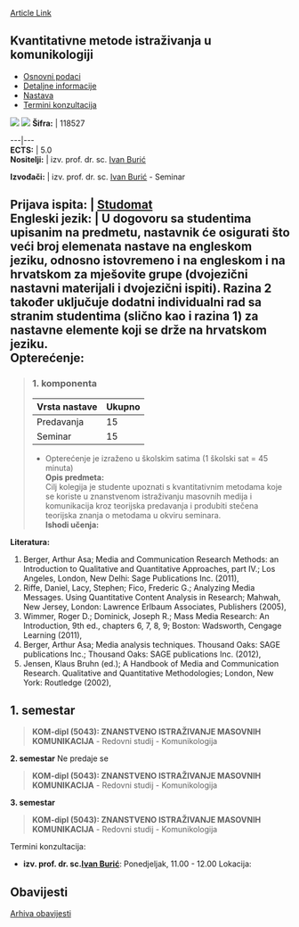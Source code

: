 [Article Link](https://www.fhs.hr/predmet/kmiuk)

## Kvantitativne metode istraživanja u komunikologiji
  * [Osnovni podaci](https://www.fhs.hr/predmet/kmiuk#v1id-904829_482095_1_0 "Osnovni podaci")
  * [Detaljne informacije](https://www.fhs.hr/predmet/kmiuk#v1id-904829_482095_1_1 "Detaljne informacije")
  * [Nastava](https://www.fhs.hr/predmet/kmiuk#v1id-904829_482095_1_2 "Nastava")
  * [Termini konzultacija](https://www.fhs.hr/predmet/kmiuk#v1id-904829_482095_1_3 "Termini konzultacija")


[![](https://www.fhs.hr/img/flags/gif/hr.gif)](https://www.fhs.hr/predmet/kmiuk) [![](https://www.fhs.hr/img/flags/gif/gb.gif)](https://www.fhs.hr/en/course/qrmics)
**Šifra:** |  118527  
  
---|---  
**ECTS:** |  5.0   
**Nositelji:** |  izv. prof. dr. sc. [Ivan Burić](https://www.fhs.hr/djelatnik/ivan.buric)   
  
**Izvođači:** |  izv. prof. dr. sc. [Ivan Burić](https://www.fhs.hr/djelatnik/ivan.buric) - Seminar  
  
**Prijava ispita:** |  [Studomat](http://www.isvu.hr/studomat)  
**Engleski jezik:** |  U dogovoru sa studentima upisanim na predmetu, nastavnik će osigurati što veći broj elemenata nastave na engleskom jeziku, odnosno istovremeno i na engleskom i na hrvatskom za mješovite grupe (dvojezični nastavni materijali i dvojezični ispiti). Razina 2 također uključuje dodatni individualni rad sa stranim studentima (slično kao i razina 1) za nastavne elemente koji se drže na hrvatskom jeziku.   
**Opterećenje:**  
---  
> ### 1. komponenta
> | Vrsta nastave | Ukupno  
> ---|---  
> Predavanja | 15  
> Seminar | 15  
> * Opterećenje je izraženo u školskim satima (1 školski sat = 45 minuta)   
**Opis predmeta:**  
> Cilj kolegija je studente upoznati s kvantitativnim metodama koje se koriste u znanstvenom istraživanju masovnih medija i komunikacija kroz teorijska predavanja i produbiti stečena teorijska znanja o metodama u okviru seminara.  
**Ishodi učenja:**  

  
**Literatura:**  
  1. Berger, Arthur Asa; Media and Communication Research Methods: an Introduction to Qualitative and Quantitative Approaches, part IV.; Los Angeles, London, New Delhi: Sage Publications Inc. (2011), 
  2. Riffe, Daniel, Lacy, Stephen; Fico, Frederic G.; Analyzing Media Messages. Using Quantitative Content Analysis in Research; Mahwah, New Jersey, London: Lawrence Erlbaum Associates, Publishers (2005), 
  3. Wimmer, Roger D.; Dominick, Joseph R.; Mass Media Research: An Introduction, 9th ed., chapters 6, 7, 8, 9; Boston: Wadsworth, Cengage Learning (2011), 
  4. Berger, Arthur Asa; Media analysis techniques. Thousand Oaks: SAGE publications Inc.; Thousand Oaks: SAGE publications Inc. (2012), 
  5. Jensen, Klaus Bruhn (ed.); A Handbook of Media and Communication Research. Qualitative and Quantitative Methodologies; London, New York: Routledge (2002), 

  
**1. semestar**  
---  
> **KOM-dipl (5043): ZNANSTVENO ISTRAŽIVANJE MASOVNIH KOMUNIKACIJA** - Redovni studij - Komunikologija  
>   
  
**2. semestar** Ne predaje se  
> **KOM-dipl (5043): ZNANSTVENO ISTRAŽIVANJE MASOVNIH KOMUNIKACIJA** - Redovni studij - Komunikologija  
>   
  
**3. semestar**  
> **KOM-dipl (5043): ZNANSTVENO ISTRAŽIVANJE MASOVNIH KOMUNIKACIJA** - Redovni studij - Komunikologija  
>   
Termini konzultacija: 
  * **izv. prof. dr. sc.[Ivan Burić](https://www.fhs.hr/djelatnik/ivan.buric)**: 
Ponedjeljak, 11.00 - 12.00
Lokacija: 


## Obavijesti
[Arhiva obavijesti](https://www.fhs.hr/predmet/kmiuk?@=20ozk#news_80829 "Arhiva obavijesti")
